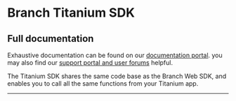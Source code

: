 # Branch Titanium SDK

## Full documentation
Exhaustive documentation can be found on our [documentation portal](https://dev.branch.io).  you may also find our [support portal and user forums](http://support.branch.io) helpful.

The Titanium SDK shares the same code base as the Branch Web SDK, and enables you to call all the same functions from your Titanium app.

_____



